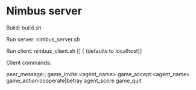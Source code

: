 Nimbus server
======================
Build: build.sh

Run server: nimbus_server.sh

Run client: nimbus_client.sh [<id>] [<server network address> (defaults to localhost)]

Client commands:

peer_message:<agent name>;<message>
game_invite:<agent_name>
game_accept:<agent_name>
game_action:cooperate|betray
agent_score
game_quit



